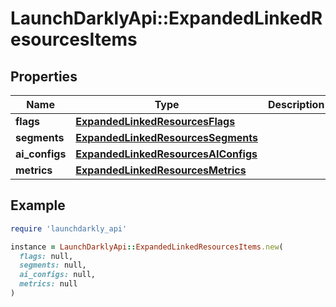 # LaunchDarklyApi::ExpandedLinkedResourcesItems

## Properties

| Name | Type | Description | Notes |
| ---- | ---- | ----------- | ----- |
| **flags** | [**ExpandedLinkedResourcesFlags**](ExpandedLinkedResourcesFlags.md) |  |  |
| **segments** | [**ExpandedLinkedResourcesSegments**](ExpandedLinkedResourcesSegments.md) |  | [optional] |
| **ai_configs** | [**ExpandedLinkedResourcesAIConfigs**](ExpandedLinkedResourcesAIConfigs.md) |  | [optional] |
| **metrics** | [**ExpandedLinkedResourcesMetrics**](ExpandedLinkedResourcesMetrics.md) |  | [optional] |

## Example

```ruby
require 'launchdarkly_api'

instance = LaunchDarklyApi::ExpandedLinkedResourcesItems.new(
  flags: null,
  segments: null,
  ai_configs: null,
  metrics: null
)
```


